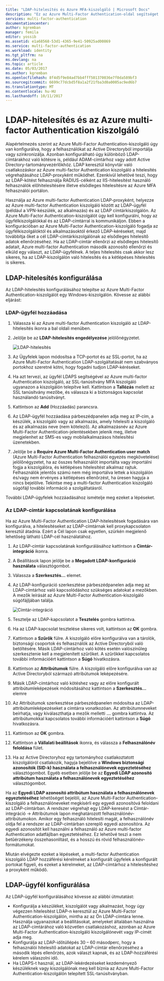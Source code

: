 ```yaml
---
title: "LDAP-hitelesítés és Azure MFA-kiszolgáló | Microsoft Docs"
description: "Ez az Azure Multi-Factor Authentication-oldal segítséget nyújt az LDAP-hitelesítés és az Azure Multi-Factor Authentication-kiszolgáló telepítéséhez."
services: multi-factor-authentication
documentationcenter: 
author: kgremban
manager: femila
editor: yossib
ms.assetid: e1a68568-53d1-4365-9e41-50925ad00869
ms.service: multi-factor-authentication
ms.workload: identity
ms.tgt_pltfrm: na
ms.devlang: na
ms.topic: article
ms.date: 05/03/2017
ms.author: kgremban
ms.openlocfilehash: 8f4d5f9e84ad7bb4fff501370036e7f0da589bf3
ms.sourcegitcommit: 6699c77dcbd5f8a1a2f21fba3d0a0005ac9ed6b7
ms.translationtype: MT
ms.contentlocale: hu-HU
ms.lasthandoff: 10/11/2017
---
```

# <a name="ldap-authentication-and-azure-multi-factor-authentication-server"></a>LDAP-hitelesítés és az Azure multi-factor Authentication kiszolgáló
Alapértelmezés szerint az Azure Multi-Factor Authentication-kiszolgáló úgy van konfigurálva, hogy a felhasználókat az Active Directoryból importálja vagy szinkronizálja. Azonban konfigurálható úgy különböző LDAP-címtárakhoz való kötésre is, például ADAM-címtárhoz vagy adott Active Directory-tartományvezérlőkhöz. LDAP keresztül könyvtár való csatlakozáskor az Azure multi-factor Authentication kiszolgáló a hitelesítés végrehajtásához LDAP-proxyként működhet. Ezenkívül lehetővé teszi, hogy az LDAP-kötést felhasználja RADIUS-célként az IIS-hitelesítést használó felhasználók előhitelesítésére illetve elsődleges hitelesítésre az Azure MFA felhasználói portálon.

Használja az Azure multi-factor Authentication LDAP-proxyként, helyezze az Azure multi-factor Authentication kiszolgáló között az LDAP-ügyfél (például a VPN-készülék, az alkalmazás) és az LDAP címtárkiszolgálón. Az Azure Multi-Factor Authentication-kiszolgálót úgy kell konfigurálni, hogy az ügyfélkiszolgálókkal és az LDAP-címtárral is kommunikáljon. Ebben a konfigurációban az Azure Multi-Factor Authentication-kiszolgáló fogadja az ügyfélkiszolgálóktól és alkalmazásoktól érkező LDAP-kéréseket, majd továbbítja őket a cél LDAP-címtárkiszolgálónak az elsődleges hitelesítő adatok ellenőrzéséhez. Ha az LDAP-címtár ellenőrzi az elsődleges hitelesítő adatait, Azure multi-factor Authentication második azonosító ellenőrzi és elküld egy választ, az LDAP-ügyfélnek. A teljes hitelesítés csak akkor lesz sikeres, ha az LDAP-kiszolgálón való hitelesítés és a kétlépéses hitelesítés is sikeres.

## <a name="configure-ldap-authentication"></a>LDAP-hitelesítés konfigurálása
Az LDAP-hitelesítés konfigurálásához telepítse az Azure Multi-Factor Authentication-kiszolgálót egy Windows-kiszolgálón. Kövesse az alábbi eljárást:

### <a name="add-an-ldap-client"></a>LDAP-ügyfél hozzáadása

1. Válassza ki az Azure multi-factor Authentication kiszolgáló az LDAP-hitelesítés ikonra a bal oldali menüben.
2. Jelölje be az **LDAP-hitelesítés engedélyezése** jelölőnégyzetet.

   ![LDAP-hitelesítés](./media/multi-factor-authentication-get-started-server-ldap/ldap2.png)

3. Az Ügyfelek lapon módosítsa a TCP-portot és az SSL-portot, ha az Azure Multi-Factor Authentication LDAP-szolgáltatását nem szabványos portokhoz szeretné kötni, hogy fogadni tudjon LDAP-kéréseket.
4. Ha azt tervezi, az ügyfél LDAPS segítségével az Azure multi-factor Authentication kiszolgáló, az SSL-tanúsítvány MFA kiszolgáló ugyanazon a kiszolgálón telepítve kell. Kattintson a **Tallózás** mellett az SSL tanúsítvány mezőbe, és válassza ki a biztonságos kapcsolat használandó tanúsítványt.
5. Kattintson az **Add** (Hozzáadás) parancsra.
6. Az LDAP-ügyfél hozzáadása párbeszédpanelen adja meg az IP-cím, a készülék, a kiszolgáló vagy az alkalmazás, amely hitelesíti a kiszolgáló és az alkalmazás neve (nem kötelező). Az alkalmazásnév az Azure Multi-Factor Authentication-jelentésekben jelenik meg, illetve megjelenhet az SMS-es vagy mobilalkalmazásos hitelesítési üzenetekben.
7. Jelölje be a **Require Azure Multi-Factor Authentication user match** (Azure Multi-Factor Authentication felhasználói egyezés megkövetelése) jelölőnégyzetet, ha az összes felhasználót importálta vagy importálni fogja a kiszolgálóra, és kétlépéses hitelesítést alkalmaz rajtuk. Felhasználók jelentős számú nem még importálva lettek a kiszolgálón és/vagy nem érvényes a kétlépéses ellenőrzést, ha üresen hagyja a nincs bejelölve. Tekintse meg a multi-factor Authentication kiszolgáló súgófájl további információ a szolgáltatásról.

További LDAP-ügyfelek hozzáadásához ismételje meg ezeket a lépéseket.

### <a name="configure-the-ldap-directory-connection"></a>Az LDAP-címtár kapcsolatának konfigurálása

Ha az Azure Multi-Factor Authentication LDAP-hitelesítések fogadására van konfigurálva, a hitelesítéseket az LDAP-címtárnak kell proxykapcsolaton keresztül átadnia. Ezért a Cél lapon csak egyetlen, szürkén megjelenő lehetőség látható LDAP-cél használatához.

1. Az LDAP-címtár kapcsolatának konfigurálásához kattintson a **Címtár-integráció** ikonra.
2. A Beállítások lapon jelölje be a **Megadott LDAP-konfiguráció használata** választógombot.
3. Válassza a **Szerkesztés…** elemet.
4. Az LDAP-konfiguráció szerkesztése párbeszédpanelen adja meg az LDAP-címtárhoz való kapcsolódáshoz szükséges adatokat a mezőkben. A mezők leírását az Azure Multi-Factor Authentication-kiszolgáló súgófájljában találja.

    ![Címtár-integráció](./media/multi-factor-authentication-get-started-server-ldap/ldap.png)

5. Tesztelje az LDAP-kapcsolatot a **Tesztelés** gombra kattintva.
6. Ha az LDAP-kapcsolat tesztelése sikeres volt, kattintson az **OK** gombra.
7. Kattintson a **Szűrők** fülre. A kiszolgáló előre konfigurálva van a tárolók, biztonsági csoportok és felhasználók az Active Directoryból való betöltésére. Másik LDAP-címtárhoz való kötés esetén valószínűleg szerkesztenie kell a megjelenített szűrőket. A szűrőkkel kapcsolatos további információért kattintson a **Súgó** hivatkozásra.
8. Kattintson az **Attribútumok** fülre. A kiszolgáló előre konfigurálva van az Active Directoryból származó attribútumok leképezésére.
9. Másik LDAP-címtárhoz való kötéshez vagy az előre konfigurált attribútumleképezések módosításához kattintson a **Szerkesztés…** elemre
10. Az Attribútumok szerkesztése párbeszédpanelen módosítsa az LDAP-attribútumleképezéseket a címtárra vonatkozóan. Az attribútumneveket beírhatja, vagy kiválaszthatja a mezők melletti **…** gombra kattintva. Az attribútumokkal kapcsolatos további információért kattintson a **Súgó** hivatkozásra.
11. Kattintson az **OK** gombra.
12. Kattintson a **Vállalati beállítások** ikonra, és válassza a **Felhasználónév feloldása** fület.
13. Ha az Active Directoryhoz egy tartományhoz csatlakoztatott kiszolgálóról csatlakozik, hagyja bejelölve a **Windows biztonsági azonosítók (SID-k) használata a felhasználónevek egyeztetéséhez** választógombot. Egyéb esetben jelölje be az **Egyedi LDAP azonosító attribútum használata a felhasználónevek egyeztetéséhez** választógombot. 

Ha az **Egyedi LDAP azonosító attribútum használata a felhasználónevek egyeztetéséhez** lehetőséget bejelöli, az Azure Multi-Factor Authentication-kiszolgáló a felhasználóneveket megkísérli egy egyedi azonosítóvá feloldani az LDAP-címtárban. A rendszer végrehajt egy LDAP-keresést a Címtár-integráció -> Attribútumok lapon meghatározott felhasználónév-attribútumokon. Amikor egy felhasználó hitelesíti magát, a felhasználónév oldja fel a rendszer az LDAP-címtárban szereplő egyedi azonosítóra. Az egyedi azonosítót kell használni a felhasználó az Azure multi-factor Authentication adatfájlban egyeztetéséhez. Ez lehetővé teszi a nem betűérzékeny összehasonlítást, és a hosszú és rövid felhasználónév-formátumokat.

Miután elvégezte ezeket a lépéseket, a multi-factor Authentication kiszolgáló LDAP hozzáférési kérelmeket a konfigurált ügyfelek a konfigurált portokat figyeli, és ezeket a kérelmeket, az LDAP-címtárhoz a hitelesítéshez a proxyként működő.

## <a name="configure-ldap-client"></a>LDAP-ügyfél konfigurálása
Az LDAP-ügyfél konfigurálásához kövesse az alábbi útmutatást:

* Konfigurálja a készüléket, kiszolgálót vagy alkalmazást, hogy úgy végezzen hitelesítést LDAP-n keresztül az Azure Multi-Factor Authentication-kiszolgálón, mintha az az Ön LDAP-címtára lenne. Használja ugyanazokat a beállításokat, amelyeket általában használna az LDAP-címtárához való közvetlen csatlakozáshoz, azonban az Azure Multi-Factor Authentication-kiszolgáló kiszolgálónevét vagy IP-címét adja meg.
* Konfigurálja az LDAP-időtúllépés 30 – 60 másodperc, hogy a felhasználói hitelesítő adatokat az LDAP-címtár ellenőrzéséhez a második lépés ellenőrzés, azok választ kapnak, és az LDAP-hozzáférési kérelem válaszolni idő.
* Ha LDAPS-t használ, az LDAP-lekérdezéseket kezdeményező készüléknek vagy kiszolgálónak meg kell bíznia az Azure Multi-Factor Authentication-kiszolgálón telepített SSL-tanúsítványban.

